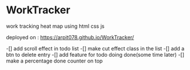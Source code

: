 ﻿# WorkTracker
work tracking heat map using html css js


deployed on : https://arpit078.github.io/WorkTracker/


-[] add scroll effect in todo list
-[] make cut effect class in the list
-[] add a btn to delete entry
-[] add feature for todo doing done(some time later)
-[] make a percentage done counter on top